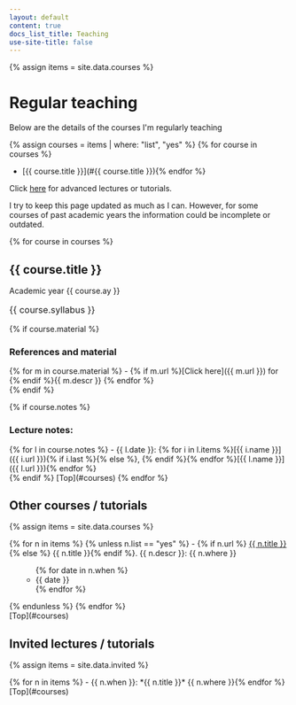 ```yaml
---
layout: default
content: true
docs_list_title: Teaching
use-site-title: false
---
```


{% assign items = site.data.courses %}

# <a id='courses'></a>Regular teaching
Below are the details of the courses I'm regularly teaching

{% assign courses = items | where: "list", "yes" %}
{% for course in courses %}
- [{{ course.title }}](#{{ course.title }}){% endfor %}

Click [here](#other) for advanced lectures or tutorials.

I try to keep this page updated as much as I can. However, for some courses of past academic years the information could be incomplete or outdated.

{% for course in courses %}
## <a id='{{ course.title }}'></a>{{ course.title }}
Academic year {{ course.ay }}
<p style="font-size:12pt">{{ course.syllabus }}</p>

{% if course.material %}
### References and material
<div markdown="1">
{% for m in course.material %}
- {% if m.url %}[Click here]({{ m.url }}) for {% endif %}{{ m.descr }} {% endfor %}
</div>
{% endif %}

{% if course.notes %}
### Lecture notes:
<div markdown="1">
{% for l in course.notes %}
- {{ l.date }}: {% for i in l.items %}[{{ i.name }}]({{ i.url }}){% if i.last %}{% else %}, {% endif %}{% endfor %}[{{ l.name }}]({{ l.url }}){% endfor %}
</div>
{% endif %}
[Top](#courses)
{% endfor %}

## <a id='other'></a>Other courses / tutorials
{% assign items = site.data.courses %}
<div markdown="1">
{% for n in items %}
{%  unless n.list == "yes" %}
- {% if n.url %} <a href="{{ n.url }}">{{ n.title }}</a>{% else %} {{ n.title }}{% endif %}. {{ n.descr }}:  {{ n.where }}<br/>
<ul><ul> {% for date in n.when %} <li>{{ date }}</li> {% endfor %}</ul></ul>
{% endunless %}
 {% endfor %}
</div>
[Top](#courses)

## <a id='invited'></a>Invited lectures / tutorials
{% assign items = site.data.invited %}
<div markdown="1">
{% for n in items %}
- {{ n.when }}: *{{ n.title }}* {{ n.where }}{% endfor %}
</div>
[Top](#courses)

